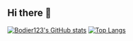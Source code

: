 ## Hi there 👋

[![Bodier123's GitHub stats](https://github-readme-stats.vercel.app/api?username=bodier123)](https://github.com/anuraghazra/github-readme-stats)
[![Top Langs](https://github-readme-stats.vercel.app/api/top-langs/?username=bodier123)](https://github.com/anuraghazra/github-readme-stats)

